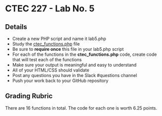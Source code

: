 # CTEC 227 - Lab No. 5

## Details

- Create a new PHP script and name it lab5.php
- Study the [ctec_functions.php](inc/ctec_functions.php) file 
- Be sure to **require once** this file in your lab5.php script
- For each of the functions in the **ctec_functions.php** code, create code that will test each of the functions
- Make sure your output is meaningful and easy to understand
- All of your HTML/CSS should validate
- Post any questions you have in the Slack #questions channel
- Push your work back to your GitHub repository

## Grading Rubric

There are 16 functions in total. The code for each one is worth 6.25 points.